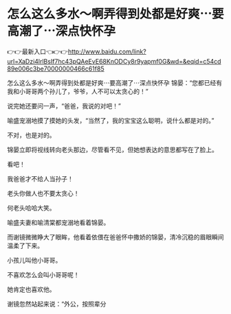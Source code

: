 # 怎么这么多水～啊弄得到处都是好爽⋯要高潮了⋯深点快怀孕

👉👉最新入口👈👉👉http://www.baidu.com/link?url=XaDzi4lrlBsIf7hc43pQAeEvE68KnODCy8r9yapmf0G&wd=&eqid=c54cd89e006c3be70000000466c61f85

怎么这么多水～啊弄得到处都是好爽⋯要高潮了⋯深点快怀孕
锦晏：“您都已经有我和小哥哥两个孙儿了，爷爷，人不可以太贪心的！”

说完她还要问一声，“爸爸，我说的对吧！”

喻盛宠溺地摸了摸她的头发，“当然了，我的宝宝这么聪明，说什么都是对的。”

不对，也是对的。

锦晏立即将视线转向老头那边，尽管看不见，但她想表达的意思都写在了脸上。

看吧！

我爸爸才不给人当孙子！

老头你做人也不要太贪心！

何老头哈哈大笑。

喻盛夫妻和喻清棠都宠溺地看着锦晏。

而谢镜微微睁大了眼眸，他看着依偎在爸爸怀中撒娇的锦晏，清冷沉稳的眉眼瞬间温柔了下来。

小孩儿叫他小哥哥。

不喜欢怎么会叫小哥哥呢！

她肯定也喜欢他。

谢镜忽然站起来说：“外公，按照辈分
